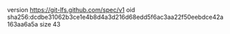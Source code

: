 version https://git-lfs.github.com/spec/v1
oid sha256:dcdbe31062b3ce1e4b8d4a3d216d68edd5f6ac3aa22f50eebdce42a163aa6a5a
size 43
